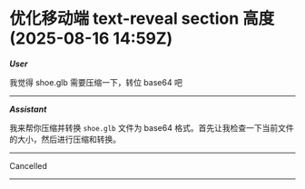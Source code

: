 <!-- Generated by SpecStory -->

# 优化移动端 text-reveal section 高度 (2025-08-16 14:59Z)

_**User**_

我觉得 shoe.glb 需要压缩一下，转位 base64 吧

---

_**Assistant**_

我来帮你压缩并转换 `shoe.glb` 文件为 base64 格式。首先让我检查一下当前文件的大小，然后进行压缩和转换。

---

Cancelled

---

